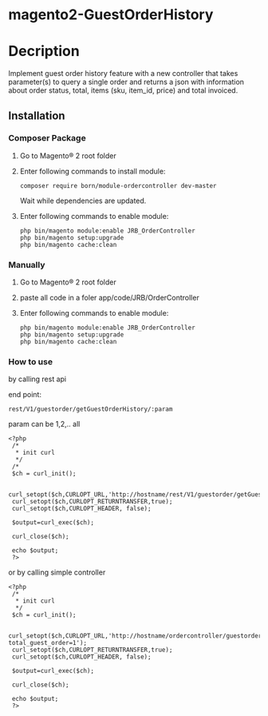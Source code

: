 # magento2-GuestOrderHistory

# Decription

Implement guest order history feature with a new controller that takes parameter(s) to query a single order and returns a json with information about order status, total, items (sku, item_id, price) and total invoiced.

## Installation

### Composer Package

1. Go to Magento® 2 root folder

2. Enter following commands to install module:

   ```
   composer require born/module-ordercontroller dev-master
   ```

   Wait while dependencies are updated.

3. Enter following commands to enable module:

   ```
   php bin/magento module:enable JRB_OrderController
   php bin/magento setup:upgrade
   php bin/magento cache:clean
   ```
   
### Manually

1. Go to Magento® 2 root folder

2. paste all code in a foler app/code/JRB/OrderController

3. Enter following commands to enable module:

   ```
   php bin/magento module:enable JRB_OrderController
   php bin/magento setup:upgrade
   php bin/magento cache:clean
   ```
   

### How to use
   
   by calling rest api
   
   end point:
   ```
   rest/V1/guestorder/getGuestOrderHistory/:param
   ```
   
   param can be 1,2,.. all
   
   ```
   <?php
	/*
	 * init curl
	 */
	/*
	$ch = curl_init();
	 
	curl_setopt($ch,CURLOPT_URL,'http://hostname/rest/V1/guestorder/getGuestOrderHistory/1');
	curl_setopt($ch,CURLOPT_RETURNTRANSFER,true);
	curl_setopt($ch,CURLOPT_HEADER, false); 

	$output=curl_exec($ch);

	curl_close($ch);

	echo $output;
	?>
   ```
   
   or by calling simple controller
   
   ```
   <?php
	/*
	 * init curl
	 */
	$ch = curl_init();  
	 
	curl_setopt($ch,CURLOPT_URL,'http://hostname/ordercontroller/guestorderhistory?total_guest_order=1');
	curl_setopt($ch,CURLOPT_RETURNTRANSFER,true);
	curl_setopt($ch,CURLOPT_HEADER, false); 

	$output=curl_exec($ch);

	curl_close($ch);

	echo $output;
	?>
   ```